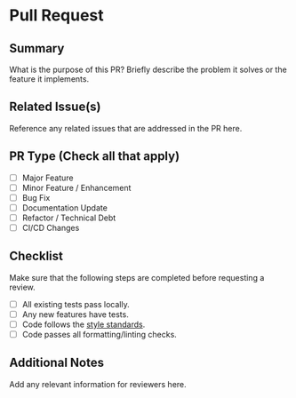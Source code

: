 # Pull Request

## Summary
What is the purpose of this PR? Briefly describe the problem it solves or the feature it implements.

## Related Issue(s)
Reference any related issues that are addressed in the PR here.

## PR Type (Check all that apply)
- [ ] Major Feature
- [ ] Minor Feature / Enhancement
- [ ] Bug Fix
- [ ] Documentation Update
- [ ] Refactor / Technical Debt
- [ ] CI/CD Changes

## Checklist
Make sure that the following steps are completed before requesting a review. 

- [ ] All existing tests pass locally.
- [ ] Any new features have tests.
- [ ] Code follows the [style standards](../CONTRIBUTING.md).
- [ ] Code passes all formatting/linting checks.

## Additional Notes
Add any relevant information for reviewers here. 
